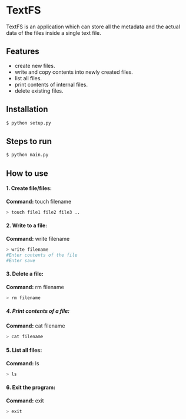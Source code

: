 # TextFS

TextFS is an application which can store all the metadata and the actual data of the files inside a single text file.

## Features

  - create new files. 
  - write and copy contents into newly created files.
  - list all files. 
  - print contents of internal files. 
  - delete existing files.


## Installation

```sh
$ python setup.py
```

## Steps to run
```sh
$ python main.py
```

## How to use 

#### 1. Create file/files:
**Command:** touch filename

```sh
> touch file1 file2 file3 ..
```

#### 2. Write to a file:
**Command:** write filename

```sh
> write filename
#Enter contents of the file
#Enter save
```



#### 3. Delete a file:
**Command:** rm filename

```sh
> rm filename
```

##### 4. Print contents of a file:
**Command:** cat filename

```sh
> cat filename
```

#### 5. List all files:
**Command:** ls 

```sh
> ls
```

#### 6. Exit the program:
**Command:** exit 

```sh
> exit
```